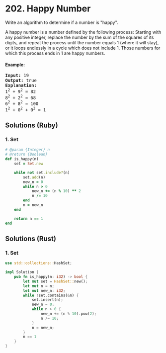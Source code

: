 # 202. Happy Number
Write an algorithm to determine if a number is "happy".

A happy number is a number defined by the following process: Starting with any positive integer, replace the number by the sum of the squares of its digits, and repeat the process until the number equals 1 (where it will stay), or it loops endlessly in a cycle which does not include 1. Those numbers for which this process ends in 1 are happy numbers.

#### Example:
<pre>
<strong>Input:</strong> 19
<strong>Output:</strong> true
<strong>Explanation:</strong>
1<sup>2</sup> + 9<sup>2</sup> = 82
8<sup>2</sup> + 2<sup>2</sup> = 68
6<sup>2</sup> + 8<sup>2</sup> = 100
1<sup>2</sup> + 0<sup>2</sup> + 0<sup>2</sup> = 1
</pre>

## Solutions (Ruby)

### 1. Set
```Ruby
# @param {Integer} n
# @return {Boolean}
def is_happy(n)
    set = Set.new

    while not set.include?(n)
        set.add(n)
        new_n = 0
        while n > 0
            new_n += (n % 10) ** 2
            n /= 10
        end
        n = new_n
    end

    return n == 1
end
```

## Solutions (Rust)

### 1. Set
```Rust
use std::collections::HashSet;

impl Solution {
    pub fn is_happy(n: i32) -> bool {
        let mut set = HashSet::new();
        let mut n = n;
        let mut new_n: i32;
        while !set.contains(&n) {
            set.insert(n);
            new_n = 0;
            while n > 0 {
                new_n += (n % 10).pow(2);
                n /= 10;
            }
            n = new_n;
        }
        n == 1
    }
}
```
